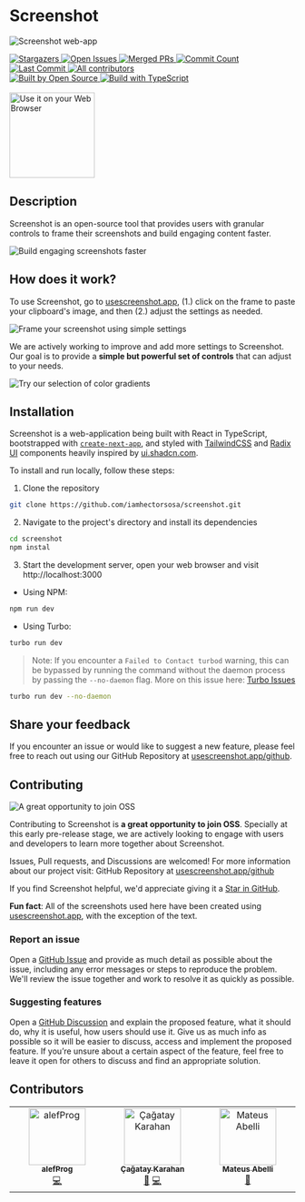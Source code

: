 # Screenshot

![Screenshot web-app](https://usescreenshot.app/home.png)

<!-- STAT BADGES - Do not remove or modify this section -->
<div>
<a href="https://github.com/iamhectorsosa/screenshot/stargazers" target="_blank">
  <img alt="Stargazers" src="https://flat.badgen.net/github/stars/iamhectorsosa/screenshot" />
</a>
<a href="https://github.com/iamhectorsosa/screenshot/issues" target="_blank">
  <img alt="Open Issues" src="https://flat.badgen.net/github/open-issues/iamhectorsosa/screenshot" />
</a>
<a href="https://github.com/iamhectorsosa/screenshot/pulls" target="_blank">
  <img alt="Merged PRs" src="https://flat.badgen.net/github/merged-prs/iamhectorsosa/screenshot" />
</a>
<a href="https://github.com/iamhectorsosa/screenshot/commits/main" target="_blank">
  <img alt="Commit Count" src="https://flat.badgen.net/github/commits/iamhectorsosa/screenshot/main" />
</a>
<a href="https://github.com/iamhectorsosa/screenshot/commits/main" target="_blank">
  <img alt="Last Commit" src="https://flat.badgen.net/github/last-commit/iamhectorsosa/screenshot/main" />
</a>
<a href="#contributors">
  <img alt="All contributors" src="https://flat.badgen.net/github/contributors/iamhectorsosa/screenshot" />
</a>
</div>

<!-- GENERAL BADGES - Do not remove or modify this section -->
<div>
<a href="https://github.com/iamhectorsosa/screenshot">
  <img alt="Built by Open Source" src="https://flat.badgen.net/badge/built%20by/Open%20Source/red?icon=heart" />
</a>
<a href="https://github.com/iamhectorsosa/screenshot">
  <img alt="Build with TypeScript" src="https://flat.badgen.net/badge/built%20with/TypeScript/blue?icon=GitHub" />
</a>
</div>

<br/>

<a href="https://usescreenshot.app/" target="_blank">
<img alt="Use it on your Web Browser" src="https://usescreenshot.app/web-app-badge.png" width="150px" height="auto">
</a>

## Description

Screenshot is an open-source tool that provides users with granular controls to frame their screenshots and build engaging content faster.

![Build engaging screenshots faster](https://usescreenshot.app/teasers/Slide-0.png)

## How does it work?

To use Screenshot, go to [usescreenshot.app](https://usescreenshot.app), (1.) click on the frame to paste your clipboard's image, and then (2.) adjust the settings as needed.

![Frame your screenshot using simple settings](https://usescreenshot.app/teasers/Slide-1.png)

We are actively working to improve and add more settings to Screenshot. Our goal is to provide a **simple but powerful set of controls** that can adjust to your needs.

![Try our selection of color gradients](https://usescreenshot.app/teasers/Slide-2.png)

## Installation

Screenshot is a web-application being built with React in TypeScript, bootstrapped with [`create-next-app`](https://github.com/vercel/next.js/tree/canary/packages/create-next-app), and styled with [TailwindCSS](https://tailwindcss.com/) and [Radix UI](https://www.radix-ui.com/) components heavily inspired by [ui.shadcn.com](https://ui.shadcn.com/).

To install and run locally, follow these steps:

1. Clone the repository

```bash
git clone https://github.com/iamhectorsosa/screenshot.git
```

2. Navigate to the project's directory and install its dependencies

```bash
cd screenshot
npm instal
```

3. Start the development server, open your web browser and visit http://localhost:3000

- Using NPM:

```bash
npm run dev
```

- Using Turbo:

```bash
turbo run dev
```

> Note: If you encounter a `Failed to Contact turbod` warning, this can be bypassed by running the command without the daemon process by passing the `--no-daemon` flag. More on this issue here: [Turbo Issues](https://github.com/vercel/turbo/issues/2034)

```bash
turbo run dev --no-daemon
```

## Share your feedback

If you encounter an issue or would like to suggest a new feature, please feel free to reach out using our GitHub Repository at [usescreenshot.app/github](https://usescreenshot.app/github).

## Contributing

![A great opportunity to join OSS](https://usescreenshot.app/teasers/Slide-3.png)

Contributing to Screenshot is **a great opportunity to join OSS**. Specially at this early pre-release stage, we are actively looking to engage with users and developers to learn more together about Screenshot.

Issues, Pull requests, and Discussions are welcomed! For more information about our project visit: GitHub Repository at [usescreenshot.app/github](https://usescreenshot.app/github)

If you find Screenshot helpful, we'd appreciate giving it a [Star in GitHub](https://github.com/iamhectorsosa/screenshot/stargazers).

**Fun fact**: All of the screenshots used here have been created using [usescreenshot.app](https://usescreenshot.app), with the exception of the text.

### Report an issue

Open a [GitHub Issue](https://github.com/iamhectorsosa/screenshot/issues/new) and provide as much detail as possible about the issue, including any error messages or steps to reproduce the problem. We'll review the issue together and work to resolve it as quickly as possible.

### Suggesting features

Open a [GitHub Discussion](https://github.com/iamhectorsosa/screenshot/discussions/new/choose) and explain the proposed feature, what it should do, why it is useful, how users should use it. Give us as much info as possible so it will be easier to discuss, access and implement the proposed feature. If you’re unsure about a certain aspect of the feature, feel free to leave it open for others to discuss and find an appropriate solution.

## Contributors

<!-- ALL-CONTRIBUTORS-LIST:START - Do not remove or modify this section -->
<!-- prettier-ignore-start -->
<!-- markdownlint-disable -->
<table>
  <tbody>
    <tr>
      <td align="center" valign="top" width="14.28%"><a href="https://github.com/alefDev-prog"><img src="https://avatars.githubusercontent.com/u/114575583?v=4?s=100" width="100px;" alt="alefProg"/><br /><sub><b>alefProg</b></sub></a><br /><a href="https://github.com/iamhectorsosa/screenshot/commits?author=alefDev-prog" title="Code">💻</a></td>
      <td align="center" valign="top" width="14.28%"><a href="http://kodbilen.com"><img src="https://avatars.githubusercontent.com/u/7461799?v=4?s=100" width="100px;" alt="Çağatay Karahan"/><br /><sub><b>Çağatay Karahan</b></sub></a><br /><a href="#ideas-kodbilenadam" title="Ideas, Planning, & Feedback">🤔</a> <a href="https://github.com/iamhectorsosa/screenshot/commits?author=kodbilenadam" title="Code">💻</a></td>
      <td align="center" valign="top" width="14.28%"><a href="https://mateusabelli.github.io/"><img src="https://avatars.githubusercontent.com/u/43862225?v=4?s=100" width="100px;" alt="Mateus Abelli"/><br /><sub><b>Mateus Abelli</b></sub></a><br /><a href="#ideas-mateusabelli" title="Ideas, Planning, & Feedback">🤔</a></td>
    </tr>
  </tbody>
</table>

<!-- markdownlint-restore -->
<!-- prettier-ignore-end -->

<!-- ALL-CONTRIBUTORS-LIST:END -->
<!-- prettier-ignore-start -->
<!-- markdownlint-disable -->

<!-- markdownlint-restore -->
<!-- prettier-ignore-end -->

<!-- ALL-CONTRIBUTORS-LIST:END -->
